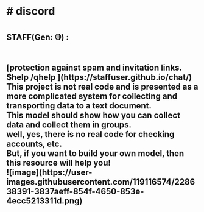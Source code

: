 <h1># discord<h1>
<h2>STAFF(Gen: 𝕆) :<h2> <br>
[protection against spam and invitation links. $help /qhelp ](https://staffuser.github.io/chat/) <br>
This project is not real code and is presented as a more complicated system for collecting and transporting data to a text document. <br>
This model should show how you can collect data and collect them in groups. <br>
well, yes, there is no real code for checking accounts, etc. <br>
But, if you want to build your own model, then this resource will help you! <br>
![image](https://user-images.githubusercontent.com/119116574/228638391-3837aeff-854f-4650-853e-4ecc5213311d.png) <br>
